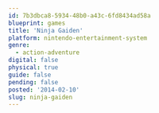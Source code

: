 ```yaml
---
id: 7b3dbca8-5934-48b0-a43c-6fd8434ad58a
blueprint: games
title: 'Ninja Gaiden'
platform: nintendo-entertainment-system
genre:
  - action-adventure
digital: false
physical: true
guide: false
pending: false
posted: '2014-02-10'
slug: ninja-gaiden
---
```

